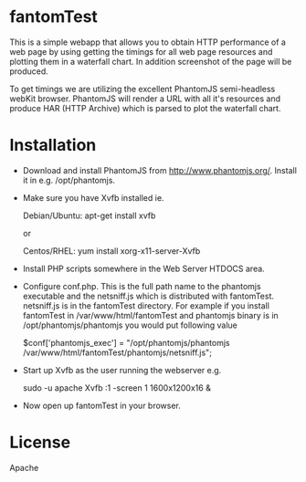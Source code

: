 fantomTest
==========

This is a simple webapp that allows you to obtain HTTP performance of a web 
page by using getting the timings for all web page resources and plotting them
in a waterfall chart. In addition screenshot of the page will be produced.

To get timings we are utilizing the excellent PhantomJS semi-headless webKit
browser. PhantomJS will render a URL with all it's resources and produce HAR
(HTTP Archive) which is parsed to plot the waterfall chart.

Installation
============

* Download and install PhantomJS from http://www.phantomjs.org/. Install it
 in e.g. /opt/phantomjs. 
* Make sure you have Xvfb installed ie.

   Debian/Ubuntu: apt-get install xvfb

   or

  Centos/RHEL: yum install xorg-x11-server-Xvfb

* Install PHP scripts somewhere in the Web Server HTDOCS area. 
* Configure conf.php. This is the full path name to the phantomjs executable
and the netsniff.js which is distributed with fantomTest. netsniff.js is in the
fantomTest directory. For example if you install fantomTest in /var/www/html/fantomTest
and phantomjs binary is in /opt/phantomjs/phantomjs you would put following value

  $conf['phantomjs_exec'] = "/opt/phantomjs/phantomjs /var/www/html/fantomTest/phantomjs/netsniff.js";

* Start up Xvfb as the user running the webserver e.g.

   sudo -u apache Xvfb :1 -screen 1 1600x1200x16 &

* Now open up fantomTest in your browser.


License
=======
Apache
